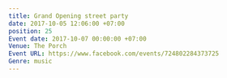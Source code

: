```yaml
---
title: Grand Opening street party
date: 2017-10-05 12:06:00 +07:00
position: 25
Event date: 2017-10-07 00:00:00 +07:00
Venue: The Porch
Event URL: https://www.facebook.com/events/724802284373725
Genre: music
---
```


